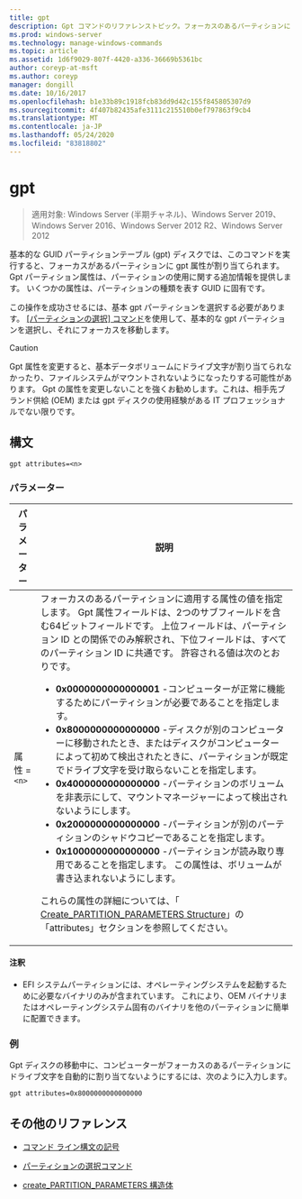 ```yaml
---
title: gpt
description: Gpt コマンドのリファレンストピック。フォーカスのあるパーティションに gpt 属性を割り当てます。
ms.prod: windows-server
ms.technology: manage-windows-commands
ms.topic: article
ms.assetid: 1d6f9029-807f-4420-a336-36669b5361bc
author: coreyp-at-msft
ms.author: coreyp
manager: dongill
ms.date: 10/16/2017
ms.openlocfilehash: b1e33b89c1918fcb83dd9d42c155f845805307d9
ms.sourcegitcommit: 4f407b82435afe3111c215510b0ef797863f9cb4
ms.translationtype: MT
ms.contentlocale: ja-JP
ms.lasthandoff: 05/24/2020
ms.locfileid: "83818802"
---
```

# <a name="gpt"></a>gpt

> 適用対象: Windows Server (半期チャネル)、Windows Server 2019、Windows Server 2016、Windows Server 2012 R2、Windows Server 2012

基本的な GUID パーティションテーブル (gpt) ディスクでは、このコマンドを実行すると、フォーカスがあるパーティションに gpt 属性が割り当てられます。 Gpt パーティション属性は、パーティションの使用に関する追加情報を提供します。 いくつかの属性は、パーティションの種類を表す GUID に固有です。

この操作を成功させるには、基本 gpt パーティションを選択する必要があります。 [[パーティションの選択] コマンド](select-partition.md)を使用して、基本的な gpt パーティションを選択し、それにフォーカスを移動します。

> [!CAUTION]
> Gpt 属性を変更すると、基本データボリュームにドライブ文字が割り当てられなかったり、ファイルシステムがマウントされないようになったりする可能性があります。 Gpt の属性を変更しないことを強くお勧めします。これは、相手先ブランド供給 (OEM) または gpt ディスクの使用経験がある IT プロフェッショナルでない限りです。

## <a name="syntax"></a>構文

```
gpt attributes=<n>
```

### <a name="parameters"></a>パラメーター

| パラメーター | 説明 |
| --------- | ----------- |
| 属性 =`<n>` | フォーカスのあるパーティションに適用する属性の値を指定します。 Gpt 属性フィールドは、2つのサブフィールドを含む64ビットフィールドです。 上位フィールドは、パーティション ID との関係でのみ解釈され、下位フィールドは、すべてのパーティション ID に共通です。 許容される値は次のとおりです。<ul><li>**0x0000000000000001** -コンピューターが正常に機能するためにパーティションが必要であることを指定します。</li><li>**0x8000000000000000** -ディスクが別のコンピューターに移動されたとき、またはディスクがコンピューターによって初めて検出されたときに、パーティションが既定でドライブ文字を受け取らないことを指定します。</li><li>**0x4000000000000000** -パーティションのボリュームを非表示にして、マウントマネージャーによって検出されないようにします。</li><li>**0x2000000000000000** -パーティションが別のパーティションのシャドウコピーであることを指定します。</li><li>**0x1000000000000000** -パーティションが読み取り専用であることを指定します。 この属性は、ボリュームが書き込まれないようにします。</li></ul><p>これらの属性の詳細については、「 [Create_PARTITION_PARAMETERS Structure](https://docs.microsoft.com/windows/win32/api/vds/ns-vds-create_partition_parameters)」の「attributes」セクションを参照してください。 |

#### <a name="remarks"></a>注釈

- EFI システムパーティションには、オペレーティングシステムを起動するために必要なバイナリのみが含まれています。 これにより、OEM バイナリまたはオペレーティングシステム固有のバイナリを他のパーティションに簡単に配置できます。

### <a name="examples"></a>例

Gpt ディスクの移動中に、コンピューターがフォーカスのあるパーティションにドライブ文字を自動的に割り当てないようにするには、次のように入力します。

```
gpt attributes=0x8000000000000000
```

## <a name="additional-references"></a>その他のリファレンス

- [コマンド ライン構文の記号](command-line-syntax-key.md)

- [パーティションの選択コマンド](select-partition.md)

- [create_PARTITION_PARAMETERS 構造体](https://docs.microsoft.com/windows/win32/api/vds/ns-vds-create_partition_parameters)
